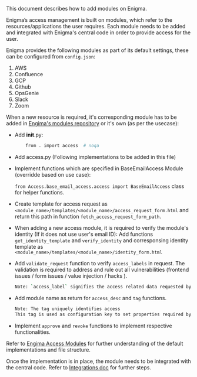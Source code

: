 This document describes how to add modules on Enigma.

Enigma’s access management is built on modules, which refer to the resources/applications the user requires.
Each module needs to be added and integrated with Enigma's central code in order to provide access for the user.

Enigma provides the following modules as part of its default settings, these can be configured from `config.json`:
1. AWS
2. Confluence
3. GCP
4. Github
5. OpsGenie
6. Slack
7. Zoom

When a new resource is required, it's corresponding module has to be added in [Engima's modules repository](https://github.com/browserstack/enigma-public-access-modules.git) or it's own (as per the usecase):
- Add __init__.py:

    ```bash
        from . import access  # noqa
    ```
- Add access.py (Following implementations to be added in this file)
- Implement functions which are specified in BaseEmailAccess Module (overridde based on use case):

    `from Access.base_email_access.access import BaseEmailAccess` class for helper functions.
- Create template for access request as `<module_name>/templates/<module_name>/access_request_form.html` and return this path in function `fetch_access_request_form_path`.
- When adding a new access module, it is required to verify the module's identity (If it does not use user's email ID):
    Add functions `get_identity_template` and `verify_identity` and corresponsing identity template as `<module_name>/templates/<module_name>/identity_form.html`
- Add `validate_request` function to verify `access_labels` in request. The validation is required to address and rule out all vulnerabilities (frontend issues / form issues / value injection / hacks ).
    ```bash
    Note: `access_label` signifies the access related data requested by the user. The json constitutes of the fields defined by the access request form template.
    ```
- Add module name as return for `access_desc` and `tag` functions.
    ```bash
    Note: The tag uniquely identifies access
    This tag is used as configuration key to set properties required by the module (`config.json`).
    ```
- Implement `approve` and `revoke` functions to implement respective functionalities.

Refer to [Engima Access Modules](https://github.com/browserstack/enigma-public-access-modules.git) for further understanding of the default implementations and file structure.

Once the implementation is in place, the module needs to be integrated with the central code.
Refer to [Integrations doc](/docs/%E2%80%9CHow-to%E2%80%9D%20guides/Integrating%20Modules.md) for further steps.
